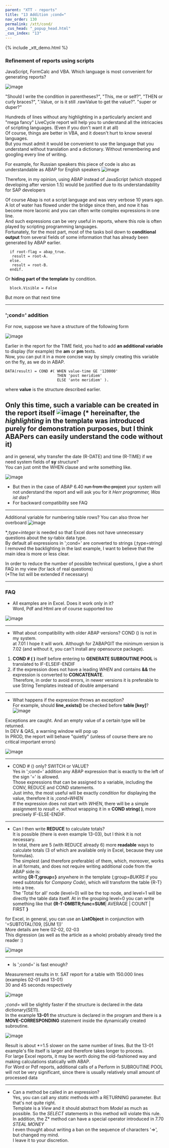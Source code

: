 ```yaml
---
parent: "XTT - reports"
title: "13 Addition ;cond="
nav_order: 130
permalink: /xtt/cond/
_cus_head: "_popup_head.html"
_cus_index: "13"
---
```


{% include _xtt_demo.html %}

### Refinement of reports using scripts

JavaScript, FormCalc and VBA. Which language is most convenient for generating reports?

![image](https://user-images.githubusercontent.com/36256417/102161291-43a5b980-3eb1-11eb-8868-8640302f7794.png)


"Should I write the condition in parentheses?", "This, me or self?", "THEN or curly braces?", ".Value, or is it still .rawValue to get the value?". "super or duper?"

Hundreds of lines without any highlighting in a particularly ancient and "mega fancy" LiveCycle report will help you to understand all the intricacies of scripting languages. (Even if you don't want it at all)\
Of course, things are better in VBA, and it doesn't hurt to know several languages.\
But you must admit it would be convenient to use the language that you understand without translation and a dictionary. Without remembering and googling every line of writing.

For example, for Russian speakers this piece of code is also as understandable as ABAP for English speakers
![image](https://user-images.githubusercontent.com/36256417/102170436-8b7f0d80-3ebe-11eb-999e-93d2c4b4e2bf.png)

Therefore, in my opinion, using ABAP instead of JavaScript (which stopped developing after version 1.5) would be justified due to its understandability for SAP developers

Of course Abap is not a script language and was very verbose 10 years ago.\
A lot of water has flowed under the bridge since then, and now it has become more laconic and you can often write complex expressions in one line.\
And such expressions can be very useful in reports, where this role is often played by scripting programming languages.\
Fortunately, for the most part, most of the tasks boil down to **conditional output** from several fields of some information that has already been generated by ABAP earlier.

```abap
  if root-flag = abap_true.
   result = root-A.
  else.
   result = root-B.
  endif.
```

Or **hiding part of the template** by condition.
```VBA
  block.Visible = False
```
But more on that next time

***

### ';cond=' addition 
For now, suppose we have a structure of the following form


![image](https://user-images.githubusercontent.com/36256417/102319802-9f516f00-3fa5-11eb-9958-29b2c7a67b1c.png)

Earlier in the report for the TIME field, you had to add **an additional variable** to display (for example) the **am** or **pm** texts.\
Now, you can put it in a more concise way by simply creating this variable on the fly, as we do in ABAP.

``` abap
DATA(result) = COND #( WHEN value-time GE '120000'
                       THEN 'post meridiem'
                       ELSE 'ante meridiem' ).
```

where **value** is the structure described earlier.

Only this time, such a variable can be created in the report itself
![image](https://user-images.githubusercontent.com/36256417/102321569-10922180-3fa8-11eb-9253-14d4b069b2f7.png)
(* hereinafter, the *highlighting* in the template was introduced purely for demonstration purposes, but I think ABAPers can easily understand the code without it)
---
and in general, why transfer the date (R-DATE) and time (R-TIME) if we need system fields of **sy** structure?\
You can just omit the WHEN clause and write something like.

![image](https://user-images.githubusercontent.com/36256417/102322504-61564a00-3fa9-11eb-8ca5-8902dbec81cf.png)

* But then in the case of ABAP 6.40 ~~run from the project~~ your system will not understand the report and will ask you for it *Herr programmer, Was ist das?*
* For backward compatibility see FAQ

---

Additional variable for numbering table rows? You can also throw her overboard
![image](https://user-images.githubusercontent.com/36256417/102324758-78e30200-3fac-11eb-8f27-3da2ecf7fc9f.png)

**;type=integer* is needed so that Excel does not have unnecessary questions about the sy-tabix data type.\
By default all expressions in ';cond=' are converted to strings (;type=string)\
I removed the backlighting in the last example, I want to believe that the main idea is more or less clear.

In order to reduce the number of possible technical questions, I give a short FAQ in my view (for lack of real questions)\
\(*The list will be extended if necessary)

---

### FAQ

* All examples are in Excel. Does it work only in it?\
Word, Pdf and Html are of course supported too

![image](https://user-images.githubusercontent.com/36256417/102329559-bfd3f600-3fb2-11eb-9ed2-c05ef3405bf8.png)

---

* What about compatibility with older ABAP versions? COND () is not in my system.\
at 7.01 I hope it will work. Although for ZABAPGIT the minimum version is 7.02 (and without it, you can't install any opensource package).
1) **COND # ( )** itself before entering to **GENERATE SUBROUTINE POOL** is translated to IF-ELSEIF-ENDIF
1) if the expression does not have a leading *WHEN* and contains **&&** the expression is converted to **CONCATENATE**.\
Therefore, in order to avoid errors, in newer versions it is preferable to use String Templates instead of double ampersand

---

* What happens if the expression throws an exception?\
For example, should **line_exists()** be checked before **table [key]**?
![image](https://user-images.githubusercontent.com/36256417/102344267-d768aa00-3fc5-11eb-8479-cb42d84d42f3.png)

Exceptions are caught. And an empty value of a certain type will be returned.\
In DEV & QAS, a warning window will pop up\
In PROD, the report will behave "quietly" (unless of course there are no critical important errors)

![image](https://user-images.githubusercontent.com/36256417/102344970-dbe19280-3fc6-11eb-814e-059a6425595a.png)


---
* COND # () only? SWITCH or VALUE?\
Yes in ';cond=' addition any ABAP expression that is exactly to the left of the sign '=' is allowed.\
Those expressions that can be assigned to a variable, including the CONV, REDUCE and COND statements.\
Just imho, the most useful will be exactly *condition* for displaying the value, therefore it is *;cond=WHEN*\
If the expression does not start with *WHEN*, there will be a simple assignment to *result =*, without wrapping it in **= COND string( )**, more precisely IF-ELSE-ENDIF.

---

* Can I then write **REDUCE** to calculate totals?\
It is possible (there is even example 13-03), but I think it is not necessary.\
In total, there are 5 (with REDUCE already 6) more **readable** ways to calculate totals (3 of which are available only in Excel, because they use formulas).\
The simplest (and therefore preferable) of them, which, moreover, works in all formats, and does not require writing additional code from the ABAP side is:\
writing **{R-T;group=}** anywhere in the template (;group=*BUKRS* if you need subtotals for *Company Code*), which will transform the table {R-T} into a tree.\
The 'Total for all' node (level=0) will be the top node, and level=1 will be directly the table data itself. At in the grouping level=0 you can write something like that **{R-T-DMBTR;func=SUM**| AVERAGE | COUNT | FIRST **}**

for Excel, in general, you can use an **ListObject** in conjunction with '=SUBTOTAL(109, [SUM 1])'\
More details are here 02-02, 02-03\
This digression (as well as the article as a whole) probably already tired the reader :)

![image](https://user-images.githubusercontent.com/36256417/102334413-d715e200-3fb8-11eb-9393-56362f18eab7.png)

---

* Is ';cond=' is fast enough?

Measurement results in tr. SAT report for a table with 150.000 lines (examples 02-01 and 13-01)\
30 and 45 seconds respectively

![image](https://user-images.githubusercontent.com/36256417/102336470-66bc9000-3fbb-11eb-862e-7967ed2d1659.png)

*;cond=* will be slightly faster if the structure is declared in the data dictionary(SE11).\
In the example **13-01** the structure is declared in the program and there is a **MOVE-CORRESPONDING** statement inside the dynamically created subroutine.

![image](https://user-images.githubusercontent.com/36256417/102336164-04fc2600-3fbb-11eb-998a-afdb515cff1d.png)

Result is about *=1.5 slower on the same number of lines. But the 13-01 example's file itself is larger and therefore takes longer to process.\
For large Excel reports, it may be worth doing the old-fashioned way and making calculations statically with ABAP.\
For Word or Pdf reports, additional calls of a Perform in SUBROUTINE POOL will not be very significant, since there is usually relatively small amount of processed data

---

* Can a method be called in an expression?\
Yes, you can call any *static* methods with a RETURNING parameter. But that's not quite right.\
Template is a *View* and it should abstract from *Model* as much as possible. So the *SELECT* statements in this method will violate this rule.\
In addition, the Z* method can have a special operator introduced in 7.70 *STEAL MONEY*\
I even thought about writing a ban on the sequence of characters '=>', but changed my mind.\
I leave it to your discretion.